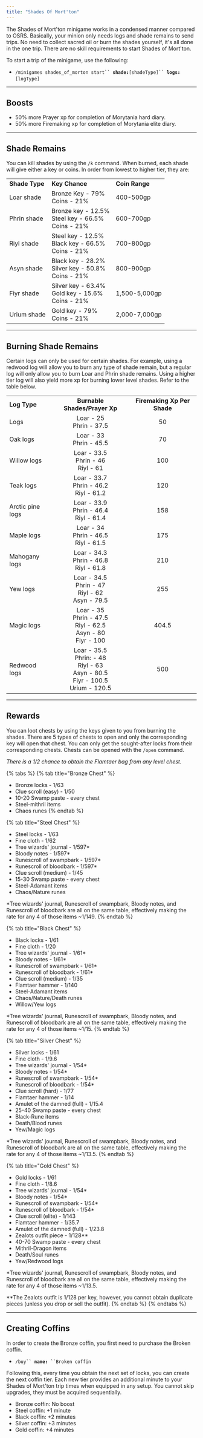 ```yaml
---
title: "Shades Of Mort'ton"
---
```


The Shades of Mort'ton minigame works in a condensed manner compared to OSRS. Basically, your minion only needs logs and shade remains to send trips. No need to collect sacred oil or burn the shades yourself, it's all done in the one trip. There are no skill requirements to start Shades of Mort'ton.

To start a trip of the minigame, use the following:

- `/minigames shades_of_morton start`` `**`shade:`**`[shadeType]`` `**`logs:`**`[logType]`

---

## Boosts

- 50% more Prayer xp for completion of Morytania hard diary.
- 50% more Firemaking xp for completion of Morytania elite diary.

---

## Shade Remains

You can kill shades by using the `/k` command. When burned, each shade will give either a key or coins. In order from lowest to higher tier, they are:

|                |                                                        |                |
| -------------- | ------------------------------------------------------ | -------------- |
| **Shade Type** | **Key Chance**                                         | **Coin Range** |
| Loar shade     | Bronze Key - 79%<br>Coins - 21%                        | 400-500gp      |
| Phrin shade    | Bronze key - 12.5%<br>Steel key - 66.5%<br>Coins - 21% | 600-700gp      |
| Riyl shade     | Steel key - 12.5%<br>Black key - 66.5%<br>Coins - 21%  | 700-800gp      |
| Asyn shade     | Black key - 28.2%<br>Silver key - 50.8%<br>Coins - 21% | 800-900gp      |
| Fiyr shade     | Silver key - 63.4%<br>Gold key - 15.6%<br>Coins - 21%  | 1,500-5,000gp  |
| Urium shade    | Gold key - 79%<br>Coins - 21%                          | 2,000-7,000gp  |

---

## Burning Shade Remains

Certain logs can only be used for certain shades. For example, using a redwood log will allow you to burn any type of shade remain, but a regular log will only allow you to burn Loar and Phrin shade remains. Using a higher tier log will also yield more xp for burning lower level shades. Refer to the table below.

|                  |                                                                                         |                             |
| ---------------- | :-------------------------------------------------------------------------------------: | :-------------------------: |
| **Log Type**     |                              **Burnable Shades/Prayer Xp**                              | **Firemaking Xp Per Shade** |
| Logs             |                                Loar - 25<br>Phrin - 37.5                                |             50              |
| Oak logs         |                                Loar - 33<br>Phrin - 45.5                                |             70              |
| Willow logs      |                         Loar - 33.5<br>Phrin - 46<br>Riyl - 61                          |             100             |
| Teak logs        |                       Loar - 33.7<br>Phrin - 46.2<br>Riyl - 61.2                        |             120             |
| Arctic pine logs |                       Loar - 33.9<br>Phrin - 46.4<br>Riyl - 61.4                        |             158             |
| Maple logs       |                        Loar - 34<br>Phrin - 46.5<br>Riyl - 61.5                         |             175             |
| Mahogany logs    |                       Loar - 34.3<br>Phrin - 46.8<br>Riyl - 61.8                        |             210             |
| Yew logs         |                  Loar - 34.5<br>Phrin - 47<br>Riyl - 62<br>Asyn - 79.5                  |             255             |
| Magic logs       |           Loar - 35<br>Phrin - 47.5<br>Riyl - 62.5<br>Asyn - 80<br>Fiyr - 100           |            404.5            |
| Redwood logs     | Loar - 35.5<br>Phrin: - 48<br>Riyl - 63<br>Asyn - 80.5<br>Fiyr - 100.5<br>Urium - 120.5 |             500             |

---

## Rewards

You can loot chests by using the keys given to you from burning the shades. There are 5 types of chests to open and only the corresponding key will open that chest. You can only get the sought-after locks from their corresponding chests. Chests can be opened with the `/open` command.

_There is a 1/2 chance to obtain the Flamtaer bag from any level chest._

{% tabs %}
{% tab title="Bronze Chest" %}

- Bronze locks - 1/63
- Clue scroll (easy) - 1/50
- 10-20 Swamp paste - every chest
- Steel-mithril items
- Chaos runes
  {% endtab %}

{% tab title="Steel Chest" %}

- Steel locks - 1/63
- Fine cloth - 1/62
- Tree wizards' journal - 1/597\*
- Bloody notes - 1/597\*
- Runescroll of swampbark - 1/597\*
- Runescroll of bloodbark - 1/597\*
- Clue scroll (medium) - 1/45
- 15-30 Swamp paste - every chest
- Steel-Adamant items
- Chaos/Nature runes

\*Tree wizards' journal, Runescroll of swampbark, Bloody notes, and Runescroll of bloodbark are all on the same table, effectively making the rate for any 4 of those items \~1/149.
{% endtab %}

{% tab title="Black Chest" %}

- Black locks - 1/61
- Fine cloth - 1/20
- Tree wizards' journal - 1/61\*
- Bloody notes - 1/61\*
- Runescroll of swampbark - 1/61\*
- Runescroll of bloodbark - 1/61\*
- Clue scroll (medium) - 1/35
- Flamtaer hammer - 1/140
- Steel-Adamant items
- Chaos/Nature/Death runes
- Willow/Yew logs

\*Tree wizards' journal, Runescroll of swampbark, Bloody notes, and Runescroll of bloodbark are all on the same table, effectively making the rate for any 4 of those items \~1/15.
{% endtab %}

{% tab title="Silver Chest" %}

- Silver locks - 1/61
- Fine cloth - 1/9.6
- Tree wizards' journal - 1/54\*
- Bloody notes - 1/54\*
- Runescroll of swampbark - 1/54\*
- Runescroll of bloodbark - 1/54\*
- Clue scroll (hard) - 1/77
- Flamtaer hammer - 1/14
- Amulet of the damned (full) - 1/15.4
- 25-40 Swamp paste - every chest
- Black-Rune items
- Death/Blood runes
- Yew/Magic logs

\*Tree wizards' journal, Runescroll of swampbark, Bloody notes, and Runescroll of bloodbark are all on the same table, effectively making the rate for any 4 of those items \~1/13.5.
{% endtab %}

{% tab title="Gold Chest" %}

- Gold locks - 1/61
- Fine cloth - 1/8.6
- Tree wizards' journal - 1/54\*
- Bloody notes - 1/54\*
- Runescroll of swampbark - 1/54\*
- Runescroll of bloodbark - 1/54\*
- Clue scroll (elite) - 1/143
- Flamtaer hammer - 1/35.7
- Amulet of the damned (full) - 1/23.8
- Zealots outfit piece - 1/128\*\*
- 40-70 Swamp paste - every chest
- Mithril-Dragon items
- Death/Soul runes
- Yew/Redwood logs

\*Tree wizards' journal, Runescroll of swampbark, Bloody notes, and Runescroll of bloodbark are all on the same table, effectively making the rate for any 4 of those items \~1/13.5.

\*\*The Zealots outfit is 1/128 per key, however, you cannot obtain duplicate pieces (unless you drop or sell the outfit).
{% endtab %}
{% endtabs %}

---

## Creating Coffins

In order to create the Bronze coffin, you first need to purchase the Broken coffin.

- `/buy`` `**`name:`**` ``Broken coffin`

Following this, every time you obtain the next set of locks, you can create the next coffin tier. Each new tier provides an additional minute to your Shades of Mort'ton trip times when equipped in any setup. You cannot skip upgrades, they must be acquired sequentially.

- Bronze coffin: No boost
- Steel coffin: +1 minute
- Black coffin: +2 minutes
- Silver coffin: +3 minutes
- Gold coffin: +4 minutes
